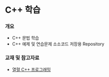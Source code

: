# C++ 학습
### 개요
* C++ 문법 학습
* C++ 예제 및 연습문제 소소코드 저장용 Repository

### 교재 및 참고자료
* [열혈 C++ 프로그래밍](http://www.yes24.com/Product/Goods/3816661)
